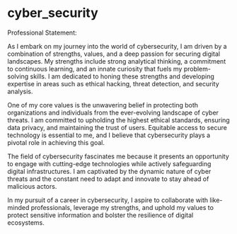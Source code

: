# cyber_security

Professional Statement:

As I embark on my journey into the world of cybersecurity, I am driven by a combination of strengths, values, and a deep passion for securing digital landscapes. My strengths include strong analytical thinking, a commitment to continuous learning, and an innate curiosity that fuels my problem-solving skills. I am dedicated to honing these strengths and developing expertise in areas such as ethical hacking, threat detection, and security analysis.

One of my core values is the unwavering belief in protecting both organizations and individuals from the ever-evolving landscape of cyber threats. I am committed to upholding the highest ethical standards, ensuring data privacy, and maintaining the trust of users. Equitable access to secure technology is essential to me, and I believe that cybersecurity plays a pivotal role in achieving this goal.

The field of cybersecurity fascinates me because it presents an opportunity to engage with cutting-edge technologies while actively safeguarding digital infrastructures. I am captivated by the dynamic nature of cyber threats and the constant need to adapt and innovate to stay ahead of malicious actors.

In my pursuit of a career in cybersecurity, I aspire to collaborate with like-minded professionals, leverage my strengths, and uphold my values to protect sensitive information and bolster the resilience of digital ecosystems.
